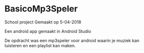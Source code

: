 # BasicoMp3Speler
School project 
Gemaakt op 5-04-2018

Een android app gemaakt in Android Studio

De opdracht was een mp3speler voor android waarin je muziek kan luisteren en een playlist kan maken.
